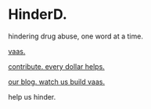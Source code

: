 # HinderD.

hindering drug abuse, one word at a time.

[vaas.](vaas.html)

[contribute. every dollar helps.](https://gofund.me/2f507f1a)

[our blog. watch us build vaas.](https://blog.hinderd.org)

help us hinder.
